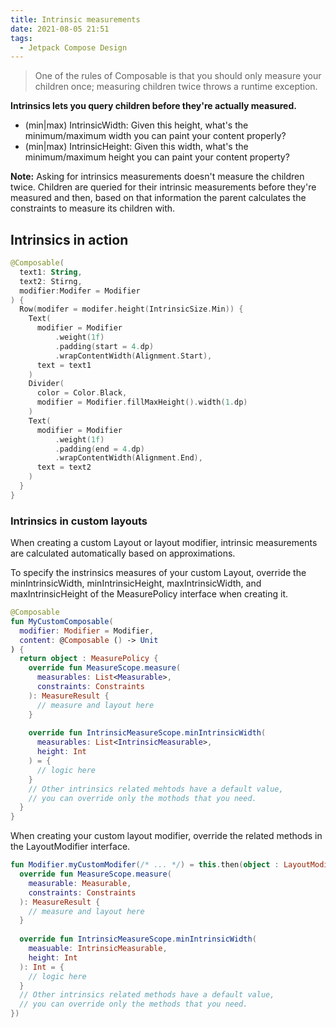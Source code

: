 ```yaml
---
title: Intrinsic measurements
date: 2021-08-05 21:51
tags:
  - Jetpack Compose Design
---
```


> One of the rules of Composable is that you should only measure your children once; measuring children twice throws a runtime exception.

**Intrinsics lets you query children before they're actually measured.**

- (min|max) IntrinsicWidth: Given this height, what's the minimum/maximum width you can paint your content properly?
- (min|max) IntrinsicHeight: Given this width, what's the minimum/maximum height you  can paint your content property?

**Note:** Asking for intrinsics measurements doesn't measure the children twice. Children are queried for their intrinsic measurements before they're measured and then, based on that information the parent calculates the constraints to measure its children with.

##  Intrinsics in action

```kotlin
@Composable(
  text1: String,
  text2: Stirng,
  modifier:Modifer = Modifier
) {
  Row(modifer = modifer.height(IntrinsicSize.Min)) {
    Text(
      modifier = Modifier
          .weight(1f)
          .padding(start = 4.dp)
          .wrapContentWidth(Alignment.Start),
      text = text1
    )
    Divider(
      color = Color.Black,
      modifier = Modifier.fillMaxHeight().width(1.dp)
    )
    Text(
      modifier = Modifier
          .weight(1f)
          .padding(end = 4.dp)
          .wrapContentWidth(Alignment.End),
      text = text2
    )
  }
}

```

### Intrinsics in custom layouts

When creating a custom Layout or layout modifier, intrinsic measurements are calculated automatically based on approximations.

To specify the instrinsics measures of your custom Layout, override the minIntrinsicWidth, minIntrinsicHeight, maxIntrinsicWidth, and maxIntrinsicHeight of the MeasurePolicy interface when creating it.

```kotlin
@Composable
fun MyCustomComposable(
  modifier: Modifier = Modifier,
  content: @Composable () -> Unit
) {
  return object : MeasurePolicy {
    override fun MeasureScope.measure(
      measurables: List<Measurable>,
      constraints: Constraints
    ): MeasureResult {
      // measure and layout here
    }
    
    override fun IntrinsicMeasureScope.minIntrinsicWidth(
      measurables: List<IntrinsicMeasurable>,
      height: Int
    ) = {
      // logic here
    }
    // Other intrinsics related mehtods have a default value,
    // you can override only the mothods that you need.
  }
}
```

When creating your custom layout modifier, override the related methods in the LayoutModifier interface.

```kotlin
fun Modifier.myCustomModifer(/* ... */) = this.then(object : LayoutModifier {
  override fun MeasureScope.measure(
    measurable: Measurable,
    constraints: Constraints
  ): MeasureResult {
    // measure and layout here
  }
  
  override fun IntrinsicMeasureScope.minIntrinsicWidth(
    measuable: IntrinsicMeasurable,
    height: Int
  ): Int = {
    // logic here
  }
  // Other intrinsics related methods have a default value,
  // you can override only the methods that you need.
})
```